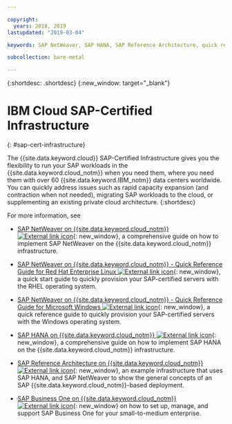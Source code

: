 ```yaml
---

copyright:
  years: 2018, 2019
lastupdated: "2019-03-04"

keywords: SAP NetWeaver, SAP HANA, SAP Reference Architecture, quick reference guides, QRGs, SAP Business One, {{site.data.keyword.cloud}} SAP-Certified Infrastructure

subcollection: bare-metal

---
```


{:shortdesc: .shortdesc}
{:new_window: target="_blank"}

# IBM Cloud SAP-Certified Infrastructure
{: #sap-cert-infrastructure}

The {{site.data.keyword.cloud}} SAP-Certified Infrastructure gives you the flexibility to run your SAP workloads in the {{site.data.keyword.cloud_notm}} when you need them, where you need them with over 60 {{site.data.keyword.IBM_notm}} data centers worldwide. You can quickly address issues such as rapid capacity expansion (and contraction when not needed), migrating SAP workloads to the cloud, or supplementing an existing private cloud architecture.
{:shortdesc}

For more information, see

  * [SAP NetWeaver on {{site.data.keyword.cloud_notm}} ![External link icon](../icons/launch-glyph.svg "External link icon")](https://cloud.ibm.com/docs/infrastructure/sap-netweaver?topic=sap-netweaver-getting-started#getting-started){: new_window}, a comprehensive guide on how to implement SAP NetWeaver on the {{site.data.keyword.cloud_notm}} infrastructure.
  * [SAP NetWeaver on {{site.data.keyword.cloud_notm}} - Quick Reference Guide for Red Hat Enterprise Linux ![External link icon](../icons/launch-glyph.svg "External link icon")](https://cloud.ibm.com/docs/infrastructure/sap-netweaver-rhel-qrg?topic=sap-netweaver-rhel-qrg-getting-started-tutorial#getting-started-tutorial){: new_window}, a quick start guide to quickly provision your SAP-certified servers with the RHEL operating system.
  * [SAP NetWeaver on {{site.data.keyword.cloud_notm}} - Quick Reference Guide for Microsoft Windows ![External link icon](../icons/launch-glyph.svg "External link icon")](https://cloud.ibm.com/docs/infrastructure/sap-netweaver-ms-qrg?topic=sap-netweaver-ms-qrg-getting-started-tutorial#getting-started-tutorial){: new_window}, a quick reference guide to quickly provision your SAP-certified servers with the Windows operating system.

  * [SAP HANA on {{site.data.keyword.cloud_notm}} ![External link icon](../icons/launch-glyph.svg "External link icon")](https://cloud.ibm.com/docs/infrastructure/sap-hana?topic=sap-hana-getting-started#getting-started){: new_window}, a comprehensive guide on how to implement SAP HANA on the {{site.data.keyword.cloud_notm}} infrastructure.

  * [SAP Reference Architecture on {{site.data.keyword.cloud_notm}} ![External link icon](../icons/launch-glyph.svg "External link icon")](https://cloud.ibm.com/docs/infrastructure/sap-reference-architecture?topic=sap-reference-architecture-getting-started#getting-started){: new_window}, an example infrastructure that uses SAP HANA, and SAP NetWeaver to show the general concepts of an SAP {{site.data.keyword.cloud_notm}}-based deployment.

  * [SAP Business One on {{site.data.keyword.cloud_notm}} ![External link icon](../icons/launch-glyph.svg "External link icon")](https://cloud.ibm.com/docs/infrastructure/sap-b1?topic=infrastructure/sap-b1-getting-started#getting-started){: new_window} on how to set up, manage, and support SAP Business One for your small-to-medium enterprise.
